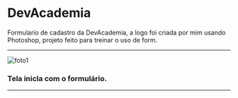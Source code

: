 # DevAcademia
 Formulario de cadastro da DevAcademia, a logo foi criada por mim usando Photoshop, projeto feito para treinar o uso de form.

<hr>

![foto1](https://user-images.githubusercontent.com/105875989/196429789-96d2caad-397f-43e6-bf2a-b7d49c29d89a.png)

### Tela inicla com o formulário. 
<hr>
